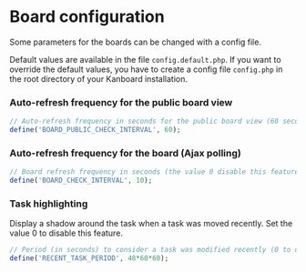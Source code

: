 Board configuration
===================

Some parameters for the boards can be changed with a config file.

Default values are available in the file `config.default.php`.
If you want to override the default values, you have to create a config file `config.php` in the root directory of your Kanboard installation.

### Auto-refresh frequency for the public board view

```php
// Auto-refresh frequency in seconds for the public board view (60 seconds by default)
define('BOARD_PUBLIC_CHECK_INTERVAL', 60);
```

### Auto-refresh frequency for the board (Ajax polling)

```php
// Board refresh frequency in seconds (the value 0 disable this feature, 10 seconds by default)
define('BOARD_CHECK_INTERVAL', 10);
```

### Task highlighting

Display a shadow around the task when a task was moved recently. Set the value 0 to disable this feature.

```php
// Period (in seconds) to consider a task was modified recently (0 to disable, 2 days by default)
define('RECENT_TASK_PERIOD', 48*60*60);
```
